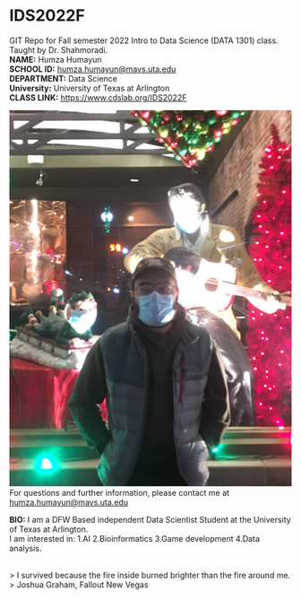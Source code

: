 # IDS2022F
GIT Repo for Fall semester 2022 Intro to Data Science (DATA 1301) class. Taught by Dr. Shahmoradi. <br />
**NAME:** Humza Humayun <br />
**SCHOOL ID:** humza.humayun@mavs.uta.edu<br />
**DEPARTMENT:** Data Science<br />
**University:** University of Texas at Arlington<br />
**CLASS LINK:** https://www.cdslab.org/IDS2022F <br />

![my photo](IMG_9438.JPG)<br />
For questions and further information, please contact me at humza.humayun@mavs.uta.edu<br />

**BIO:** I am a DFW Based independent Data Scientist Student at the University of Texas at Arlington. <br />
I am interested in:
1.AI
2.Bioinformatics
3.Game development
4.Data analysis. 

<br />
> I survived because the fire inside burned brighter than the fire around me. <br />
> Joshua Graham, Fallout New Vegas
